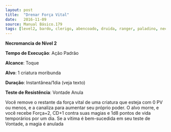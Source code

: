 ```yaml
---
layout: post
title:  "Drenar Força Vital"
date:   2016-11-09
source: Manual Básico.179
tags: [level2, bardo, clerigo, abencoado, druida, ranger, paladino, necromancia, padrao, toque, alvo, instantanea, dia, vontade, anula]
---
```


**Necromancia de Nível 2**

**Tempo de Execução**: Ação Padrão

**Alcance**: Toque

**Alvo**: 1 criatura moribunda

**Duração**: Instantânea/1dia (veja texto)

**Teste de Resistência**: Vontade Anula

Você remove o restante da força vital de uma criatura que esteja com 0 PV ou menos, e a canaliza para aumentar seu próprio poder. O alvo morre, e você recebe Força+2, CD+1 contra suas magias e 1d8 pontos de vida temporários por um dia. Se a vítima é bem-sucedida em seu teste de Vontade, a magia é anulada
